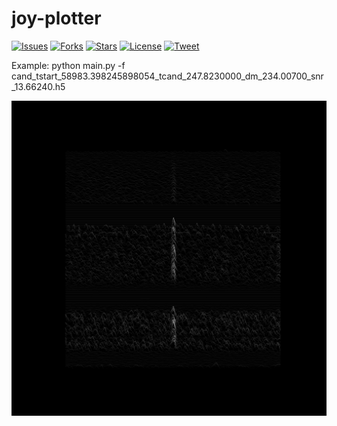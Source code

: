 # joy-plotter


[![Issues](https://img.shields.io/github/issues/josephwkania/joy-plotter?style=flat-square)]()
[![Forks](https://img.shields.io/github/forks/josephwkania/joy-plotter?style=flat-square)]()
[![Stars](https://img.shields.io/github/stars/josephwkania/joy-plotter?style=flat-square)]()
[![License](https://img.shields.io/github/license/josephwkania/joy-plotter?style=flat-square)]()
[![Tweet](https://img.shields.io/twitter/url?url=https%3A%2F%2Fgithub.com%2Fjosephwkania%2Fjoy-plotter)]()

Example:  python main.py -f cand_tstart_58983.398245898054_tcand_247.8230000_dm_234.00700_snr_13.66240.h5 

![alt text](https://github.com/josephwkania/joy-plotter/blob/master/cand_tstart_58983.398245898054_tcand_247.8230000_dm_234.00700_snr_13.66240.png)

